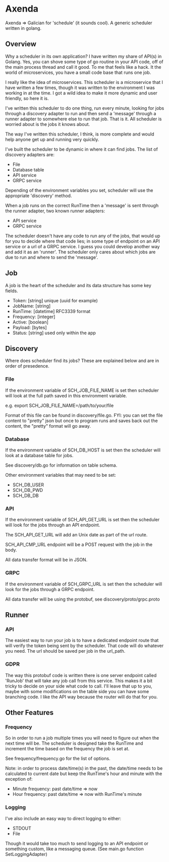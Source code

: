 # Axenda
Axenda => Galician for 'schedule' (it sounds cool).  A generic scheduler written in golang.

## Overview

Why a scheduler in its own application?  I have written my share of API(s) in Golang.  Yes, you can shove some type of go routine in your API code, off of the main process thread and call it good.  To me that feels like a hack.  It the world of microservices, you have a small code base that runs one job.

I really like the idea of microservices.  This scheduler is a microservice that I have written a few times, though it was written to the environment I was working in at the time.  I got a wild idea to make it more dynamic and user friendly, so here it is.

I've written this scheduler to do one thing, run every minute, looking for jobs through a discovery adapter to run and then send a 'message' through a runner adapter to somewhere else to run that job.  That is it.  All scheduler is worried about is the jobs it knows about.

The way I've written this scheduler, I think, is more complete and would help anyone get up and running very quickly.

I've built the scheduler to be dynamic in where it can find jobs.  The list of discovery adapters are:

- File
- Database table
- API service
- GRPC service

Depending of the environment variables you set, scheduler will use the appropriate 'discovery' method.

When a job runs on the correct RunTime then a 'message' is sent through the runner adapter, two known runner adapters:

- API service
- GRPC service

The scheduler doesn't have any code to run any of the jobs, that would up for you to decide where that code lies; in some type of endpoint on an API service or a url of a GRPC service.  I guess you could develop another way and add it as an 'runner'.  The scheduler only cares about which jobs are due to run and where to send the 'message'.

## Job
A job is the heart of the scheduler and its data structure has some key fields.

- Token: [string] unique (uuid for example)
- JobName: [string]
- RunTime: [datetime] RFC3339 format
- Frequency: [integer]
- Active: [boolean]
- Payload: [bytes]
- Status: [string] used only within the app

## Discovery
Where does scheduler find its jobs?  These are explained below and are in order of presedence.

### File
If the environment variable of SCH_JOB_FILE_NAME is set then scheduler will look at the full path saved in this environment variable.

e.g. export SCH_JOB_FILE_NAME=/path/to/your/file

Format of this file can be found in discovery/file.go.  FYI: you can set the file content to "pretty" json but once to program runs and saves back out the content, the "pretty" format will go away.

### Database
If the environment variable of SCH_DB_HOST is set then the scheduler will look at a database table for jobs.

See discovery/db.go for information on table schema.

Other environment variables that may need to be set:

- SCH_DB_USER
- SCH_DB_PWD
- SCH_DB_DB

### API
If the environment variable of SCH_API_GET_URL is set then the scheduler will look for the jobs through an API endpoint.

The SCH_API_GET_URL will add an Unix date as part of the url route.

SCH_API_CMP_URL endpoint will be a POST request with the job in the body.

All data transfer format will be in JSON.

### GRPC
If the environment variable of SCH_GRPC_URL is set then the scheduler will look for the jobs through a GRPC endpoint.

All data transfer will be using the protobuf, see discovery/proto/grpc.proto

## Runner

### API
The easiest way to run your job is to have a dedicated endpoint route that will verify the token being sent by the scheduler.  That code will do whatever you need.  The url should be saved per job in the url_path.

### GDPR
The way this protobuf code is written there is one server endpoint called 'RunJob' that will take any job call from this service.  This makes it a bit tricky to decide on your side what code to call.  I'll leave that up to you, maybe with some modifications on the table side you can have some branching code.  I like the API way because the router will do that for you.

## Other Features

### Frequency
So in order to run a job multiple times you will need to figure out when the next time will be.  The scheduler is designed take the RunTime and increment the time based on the frequency the job is set at.

See frequency/frequency.go for the list of options.

Note: in order to process date/time(s) in the past, the date/time needs to be calculated to current date but keep the RunTime's hour and minute with the exception of:

- Minute frequency: past date/time => now
- Hour frequency: past date/time => now with RunTime's minute

### Logging
I've also include an easy way to direct logging to either:

- STDOUT
- File

Though it would take too much to send logging to an API endpoint or something custom, like a messaging queue.  (See main.go function SetLoggingAdapter)